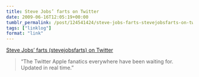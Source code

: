```yaml
---
title: Steve Jobs’ farts on Twitter
date: 2009-06-16T12:05:19+00:00
tumblr_permalink: /post/124541424/steve-jobs-farts-stevejobsfarts-on-twitter
tags: ["linklog"]
format: "link"
---
```


[Steve Jobs&#8217; farts (stevejobsfarts) on Twitter][1]

> &ldquo;The Twitter Apple fanatics everywhere have been waiting for. Updated in real time.&rdquo;

[1]: http://twitter.com/stevejobsfarts/
